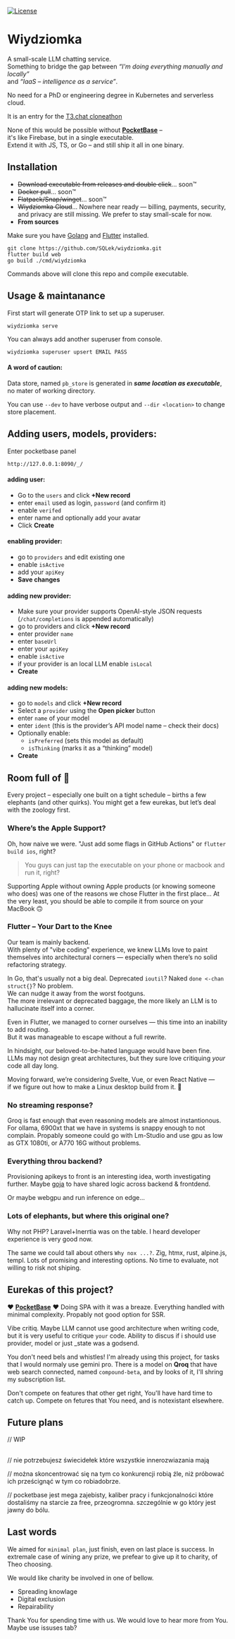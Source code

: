 [![License](https://img.shields.io/github/license/SQLek/wiydziomka)](./LICENSE)
# Wiydziomka

A small-scale LLM chatting service.  
Something to bridge the gap between _“I'm doing everything manually and locally”_  
and _“IaaS – intelligence as a service”_.

No need for a PhD or engineering degree in Kubernetes and serverless cloud.

It is an entry for the [T3.chat cloneathon](https://cloneathon.t3.chat/)

None of this would be possible without **[PocketBase](https://pocketbase.io/)** –  
it's like Firebase, but in a single executable.  
Extend it with JS, TS, or Go – and still ship it all in one binary.

## Installation

 - ~~Download executable from releases and double click~~... soon™
 - ~~Docker pull~~... soon™
 - ~~Flatpack/Snap/winget~~... soon™
 - ~~Wiydziomka Cloud~~... Nowhere near ready — billing, payments, security, and privacy are still missing. We prefer to stay small-scale for now.
 - **From sources**

Make sure you have [Golang](https://go.dev/dl/)
and [Flutter](https://docs.flutter.dev/get-started/install) installed.

```shell
git clone https://github.com/SQLek/wiydziomka.git
flutter build web
go build ./cmd/wiydziomka
```

Commands above will clone this repo and compile executable.

## Usage & maintanance

First start will generate OTP link to set up a superuser.
```shell
wiydziomka serve
```
You can always add another superuser from console.

```shell
wiydziomka superuser upsert EMAIL PASS
```

#### A word of caution:
Data store, named `pb_store` is generated
in ***same location as executable***, no mater of working directory.

You can use `--dev` to have verbose output and `--dir <location>`
to change store placement.

## Adding users, models, providers:
Enter pocketbase panel
```
http://127.0.0.1:8090/_/
```

#### adding user:
- Go to the `users` and click **+New record**
- enter `email` used as login, `password` (and confirm it)
- enable `verifed`
- enter name and optionally add your avatar
- Click **Create**

#### enabling provider:
- go to `providers` and edit existing one
- enable `isActive` 
- add your `apiKey` 
- **Save changes**

#### adding new provider:
- Make sure your provider supports OpenAI-style JSON requests (`/chat/completions` is appended automatically)
- go to providers and click **+New record**
- enter provider `name`
- enter `baseUrl `
- enter your `apiKey`
- enable `isActive`
- if your provider is an local LLM enable `isLocal`
- **Create**

#### adding new models:
- go to `models` and click **+New record**
- Select a `provider` using the **Open picker** button
- enter `name` of your model
- enter `ident` (this is the provider’s API model name – check their docs)
- Optionally enable:
   - `isPreferred` (sets this model as default)
   - `isThinking` (marks it as a “thinking” model)
- **Create**

## Room full of 🐘

Every project – especially one built on a tight schedule – births a few elephants (and other quirks).
You might get a few eurekas, but let’s deal with the zoology first.

### Where’s the Apple Support?

Oh, how naive we were.
"Just add some flags in GitHub Actions" or `flutter build ios`, right?

> You guys can just tap the executable on your phone or macbook and run it, right?

Supporting Apple without owning Apple products (or knowing someone who does) was one of the reasons we chose Flutter in the first place...
At the very least, you should be able to compile it from source on your MacBook 🙃


### Flutter – Your Dart to the Knee

Our team is mainly backend.  
With plenty of "vibe coding" experience, we knew LLMs love to paint themselves into architectural corners — especially when there’s no solid refactoring strategy.

In Go, that's usually not a big deal. Deprecated `ioutil`? Naked `done <-chan struct{}`? No problem.  
We can nudge it away from the worst footguns.  
The more irrelevant or deprecated baggage, the more likely an LLM is to hallucinate itself into a corner.

Even in Flutter, we managed to corner ourselves — this time into an inability to add routing.  
But it was manageable to escape without a full rewrite.

In hindsight, our beloved-to-be-hated language would have been fine.  
LLMs may not design great architectures, but they sure love critiquing _your_ code all day long.

Moving forward, we’re considering Svelte, Vue, or even React Native —  
if we figure out how to make a Linux desktop build from it. 🙂

### No streaming response?

Groq is fast enough that even reasoning models are almost instantionous.
For ollama, 6900xt that we have in systems is snappy enough to not complain.
Propably someone could go with Lm-Studio and use gpu as low as GTX 1080ti,
or A770 16G without problems.

### Everything throu backend?

Provisioning apikeys to front is an interesting idea,
worth investigating further.
Maybe [goja](https://github.com/dop251/goja) to have shared logic
across backend & frontdend.

Or maybe webgpu and run inference on edge...

### Lots of elephants, but where this original one?

Why not PHP? Laravel+Inerrtia was on the table.
I heard developer experience is very good now.

The same we could tall about others `Why nox ...?`.
Zig, htmx, rust, alpine.js, templ.
Lots of promising and interesting options.
No time to evaluate, not willing to risk not shiping.

## Eurekas of this project?

❤️ **[PocketBase](https://pocketbase.io/)** ❤️
Doing SPA with it was a breaze. Everything handled with minimal complexity.
Propably not good option for SSR.

Vibe critiq. Maybe LLM cannot use good architecture when writing code,
but it is very useful to critique `your` code.
Ability to discus if i should use provider, model or just _state was a godsend.

You don't need bels and whistles! I'm already using this project,
for tasks that I would normaly use gemini pro.
There is a model on **Qroq** that have web search connected,
named `compound-beta`, and by looks of it,
I'll shring my subscription list.

Don't compete on features that other get right,
You'll have hard time to catch up.
Compete on fetures that You need,
and is notexistant elsewhere.

## Future plans

// WIP

## 
// nie potrzebujesz świecidełek które wszystkie innerozwiazania mają

// można skoncentrować się na tym co konkurencji robią źle, niż próbować ich prześcignąć w tym co robiadobrze.

// pocketbase jest mega zajebisty, kaliber pracy i funkcjonalności które dostaliśmy na starcie za free, przeogromna. szczególnie w go który jest jawny do bólu.

## Last words

We aimed for `minimal plan`, just finish, even on last place is success.
In extremale case of wining any prize, we prefear to give up it to charity,
of Theo choosing.

We would like charity be involved in one of bellow.

 - Spreading knowlage
 - Digital exclusion
 - Repairability

Thank You for spending time with us.
We would love to hear more from You.
Maybe use issuses tab?
